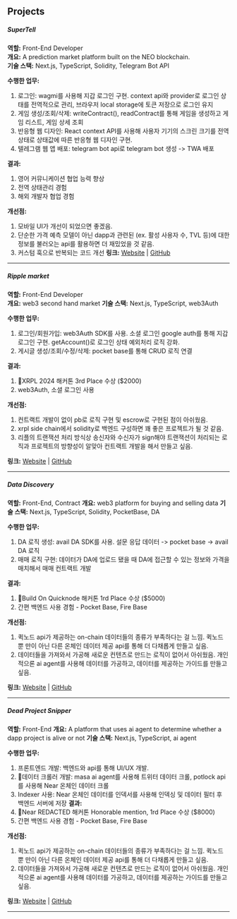 ## **Projects**
##### SuperTell 
**역할:** Front-End Developer  
**개요:** A prediction market platform built on the NEO blockchain.  
**기술 스택:** Next.js, TypeScript, Solidity, Telegram Bot API  

**수행한 업무:**
1. 로그인: wagmi를 사용해 지갑 로그인 구현. context api와 provider로 로그인 상태를 전역적으로 관리, 브라우저 local storage에 토큰 저장으로 로그인 유지
2. 게임 생성/조회/삭제: writeContract(), readContract를 통해 게임을 생성하고 게임 리스트, 게임 상세 조회 
3. 반응형 웹 디자인: React context API를 사용해 사용자 기기의 스크린 크기를 전역 상태로 상태값에 따른 반응형 웹 디자인 구현.
4. 텔레그램 웹 앱 배포: telegram bot api로 telegram bot 생성 -> TWA 배포

**결과:**
1. 영어 커뮤니케이션 협업 능력 향상
2. 전역 상태관리 경험
3. 해외 개발자 협업 경험

**개선점:**
1. 모바일 UI가 개선이 되었으면 좋겠음.
2. 단순한 가격 예측 모델이 아닌 dapp과 관련된 (ex. 활성 사용자 수, TVL 등)에 대한 정보를 불러오는 api를 활용하면 더 재밌었을 것 같음.
3. 커스텀 훅으로 반복되는 코드 개선
**링크:** [Website](https://supertell.vercel.app) | [GitHub](https://github.com/chan3785/supertell.git)

---
##### Ripple market 
**역할:** Front-End Developer  
**개요:** web3 second hand market
**기술 스택:** Next.js, TypeScript, web3Auth

**수행한 업무:**
1. 로그인/회원가입: web3Auth SDK를 사용. 소셜 로그인 google auth를 통해 지갑 로그인 구현. getAccount()로 로그인 상태 예외처리 로직 강화.
2. 게시글 생성/조회/수정/삭제: pocket base를 통해 CRUD 로직 연결

**결과:**
1. XRPL 2024 해커톤 3rd Place 수상 ($2000)
2. web3Auth, 소셜 로그인 사용

**개선점:**
1. 컨트랙트 개발이 없이 pb로 로직 구현 및 escrow로 구현된 점이 아쉬웠음.
2. xrpl side chain에서 solidity로 백엔드 구성하면 꽤 좋은 프로젝트가 될 것 같음.
3. 리플의 트랜잭션 처리 방식상 송신자와 수신자가 sign해야 트랜잭션이 처리되는 로직과 프로젝트의 방향성이 알맞아 컨트랙트 개발을 해서 만들고 싶음.

**링크:** [Website](https://ripplemarket-chan3785s-projects.vercel.app/) | [GitHub](https://github.com/hackathemy/ripplemarket)

---
##### Data Discovery
**역할:** Front-End, Contract
**개요:** web3 platform for buying and selling data
**기술 스택:** Next.js, TypeScript, Solidity, PocketBase, DA

**수행한 업무:**
1. DA 로직 생성: avail DA SDK를 사용. 
   설문 응답 데이터 -> pocket base -> avail DA 로직
2. 매매 로직 구현:  데이터가 DA에 업로드 됐을 때 DA에 접근할 수 있는 정보와 가격을 매치해서 매매 컨트랙트 개발

**결과:**
1. Build On Quicknode 해커톤 1rd Place 수상 ($5000)
2. 간편 백엔드 사용 경험 - Pocket Base, Fire Base

**개선점:**
1. 퀵노드 api가 제공하는 on-chain 데이터들의 종류가 부족하다는 걸 느낌. 퀵노드 뿐 만이 아닌 다른 온체인 데이터 제공 api를 통해 더 다채롭게 만들고 싶음.
2. 데이터들을 가져와서 가공해 새로운 컨텐츠로 만드는 로직이 없어서 아쉬웠음. 개인적으론 ai agent를 사용해 데이터를 가공하고, 데이터를 제공하는 가이드를 만들고 싶음.

**링크:** [Website](https://datadiscovery.online/](https://datadiscovery.online/)) | [GitHub](https://github.com/hackathemy/datadiscovery.git)

---
##### Dead Project Snipper
**역할:** Front-End
**개요:** A platform that uses ai agent to determine whether a dapp project is alive or not
**기술 스택:** Next.js, TypeScript, ai agent

**수행한 업무:**
1. 프론트엔드 개발: 백엔드와 api를 통해 UI/UX 개발. 
2. 데이터 크롤러 개발: masa ai agent를 사용해 트위터 데이터 크롤, potlock api를 사용해 Near 온체인 데이터 크롤
3. Indexer 사용: Near 온체인 데이터를 인덱서를 사용해 인덱싱 및 데이터 필터 후 백엔드 서버에 저장
**결과:**
1. Near REDACTED 해커톤 Honorable mention, 1rd Place 수상 ($8000)
2. 간편 백엔드 사용 경험 - Pocket Base, Fire Base

**개선점:**
1. 퀵노드 api가 제공하는 on-chain 데이터들의 종류가 부족하다는 걸 느낌. 퀵노드 뿐 만이 아닌 다른 온체인 데이터 제공 api를 통해 더 다채롭게 만들고 싶음.
2. 데이터들을 가져와서 가공해 새로운 컨텐츠로 만드는 로직이 없어서 아쉬웠음. 개인적으론 ai agent를 사용해 데이터를 가공하고, 데이터를 제공하는 가이드를 만들고 싶음.

**링크:** [Website](https://datadiscovery.online/](https://datadiscovery.online/)) | [GitHub](https://github.com/hackathemy/datadiscovery.git)

---

